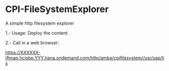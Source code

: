 # CPI-FileSystemExplorer
A simple http filesystem explorer 

1.- Usage: Deploy the content.

2.- Call in a web browser:

https://XXXXXX-iflmap.hcisbp.YYY.hana.ondemand.com/http/amba/cpifilesystem//usr/sap/ljs
